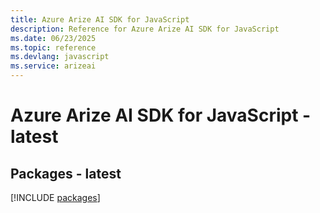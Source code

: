 ```yaml
---
title: Azure Arize AI SDK for JavaScript
description: Reference for Azure Arize AI SDK for JavaScript
ms.date: 06/23/2025
ms.topic: reference
ms.devlang: javascript
ms.service: arizeai
---
```

# Azure Arize AI SDK for JavaScript - latest
## Packages - latest
[!INCLUDE [packages](arize-ai-index.md)]